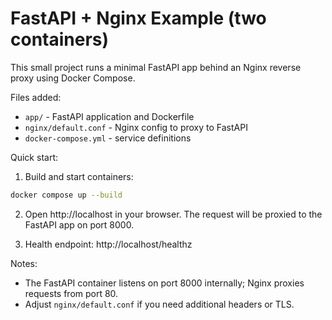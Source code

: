 # FastAPI + Nginx Example (two containers)

This small project runs a minimal FastAPI app behind an Nginx reverse proxy using Docker Compose.

Files added:
- `app/` - FastAPI application and Dockerfile
- `nginx/default.conf` - Nginx config to proxy to FastAPI
- `docker-compose.yml` - service definitions

Quick start:

1. Build and start containers:

```bash
docker compose up --build
```

2. Open http://localhost in your browser. The request will be proxied to the FastAPI app on port 8000.

3. Health endpoint: http://localhost/healthz

Notes:
- The FastAPI container listens on port 8000 internally; Nginx proxies requests from port 80.
- Adjust `nginx/default.conf` if you need additional headers or TLS.
